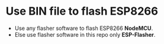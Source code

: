 # Use BIN file to flash ESP8266
- Use any flasher software to flash ESP8266 **NodeMCU**.
- Else use flasher software in this repo only **ESP-Flasher**.
